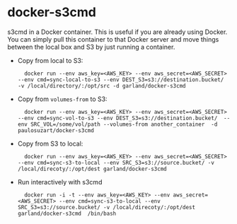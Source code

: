 docker-s3cmd
============

s3cmd in a Docker container.  This is useful if you are already using Docker.
You can simply pull this container to that Docker server and move things between the local box and S3 by just running
a container.

* Copy from local to S3:

        docker run --env aws_key=<AWS_KEY> --env aws_secret=<AWS_SECRET> --env cmd=sync-local-to-s3 --env DEST_S3=s3://destination.bucket/  -v /local/directory/:/opt/src -d garland/docker-s3cmd
    
* Copy from `volumes-from` to S3:

        docker run --env aws_key=<AWS_KEY> --env aws_secret=<AWS_SECRET> --env cmd=sync-vol-to-s3 --env DEST_S3=s3://destination.bucket/  --env SRC_VOL=/some/vol/path --volumes-from another_container  -d paulosuzart/docker-s3cmd


* Copy from S3 to local:

        docker run --env aws_key=<AWS_KEY> --env aws_secret=<AWS_SECRET> --env cmd=sync-s3-to-local --env SRC_S3=s3://source.bucket/ -v /local/direcoty/:/opt/dest garland/docker-s3cmd

* Run interactively with s3cmd
          
        docker run -i -t --env aws_key=<AWS_KEY> --env aws_secret=<AWS_SECRET> --env cmd=sync-s3-to-local --env SRC_S3=s3://source.bucket/ -v /local/direcoty/:/opt/dest garland/docker-s3cmd  /bin/bash
       
          
